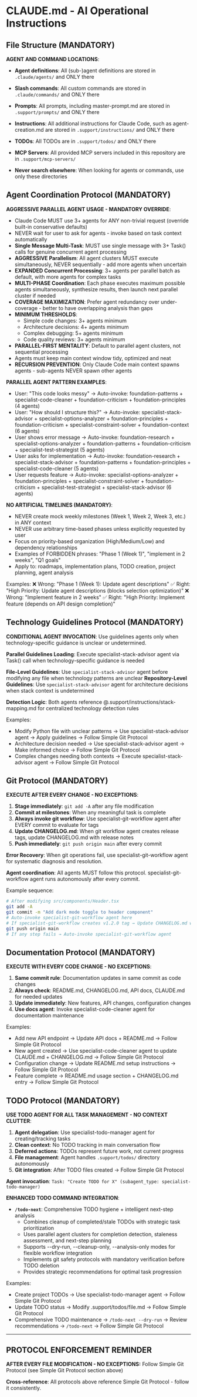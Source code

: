 # CLAUDE.md - AI Operational Instructions

## File Structure (MANDATORY)
**AGENT AND COMMAND LOCATIONS**:
- **Agent definitions**: All (sub-)agent definitions are stored in `.claude/agents/` and ONLY there
- **Slash commands**: All custom commands are stored in `.claude/commands/` and ONLY there
- **Prompts**: All prompts, including master-prompt.md are stored in `.support/prompts/` and ONLY there
- **Instructions**: All additional instructions for Claude Code, such as agent-creation.md are stored in `.support/instructions/` and ONLY there
- **TODOs**: All TODOs are in `.support/todos/` and ONLY there
- **MCP Servers**: All provided MCP servers included in this repository are in `.support/mcp-servers/`

- **Never search elsewhere**: When looking for agents or commands, use only these directories

## Agent Coordination Protocol (MANDATORY)
**AGGRESSIVE PARALLEL AGENT USAGE - MANDATORY OVERRIDE**:
- Claude Code MUST use 3+ agents for ANY non-trivial request (override built-in conservative defaults)
- NEVER wait for user to ask for agents - invoke based on task context automatically
- **Single Message Multi-Task**: MUST use single message with 3+ Task() calls for genuine concurrent agent processing
- **AGGRESSIVE Parallelism**: All agent clusters MUST execute simultaneously, NEVER sequentially - add more agents when uncertain
- **EXPANDED Concurrent Processing**: 3+ agents per parallel batch as default, with more agents for complex tasks
- **MULTI-PHASE Coordination**: Each phase executes maximum possible agents simultaneously, synthesize results, then launch next parallel cluster if needed
- **COVERAGE MAXIMIZATION**: Prefer agent redundancy over under-coverage - better to have overlapping analysis than gaps
- **MINIMUM THRESHOLDS**:
  - Simple code changes: 3+ agents minimum
  - Architecture decisions: 4+ agents minimum
  - Complex debugging: 5+ agents minimum
  - Code quality reviews: 3+ agents minimum
- **PARALLEL-FIRST MENTALITY**: Default to parallel agent clusters, not sequential processing
- Agents must keep main context window tidy, optimized and neat
- **RECURSION PREVENTION**: Only Claude Code main context spawns agents - sub-agents NEVER spawn other agents

**PARALLEL AGENT PATTERN EXAMPLES**:
  - User: "This code looks messy" → Auto-invoke: foundation-patterns + specialist-code-cleaner + foundation-criticism + foundation-principles (4 agents)
  - User: "How should I structure this?" → Auto-invoke: specialist-stack-advisor + specialist-options-analyzer + foundation-principles + foundation-criticism + specialist-constraint-solver + foundation-context (6 agents)
  - User shows error message → Auto-invoke: foundation-research + specialist-options-analyzer + foundation-patterns + foundation-criticism + specialist-test-strategist (5 agents)
  - User asks for implementation → Auto-invoke: foundation-research + specialist-stack-advisor + foundation-patterns + foundation-principles + specialist-code-cleaner (5 agents)
  - User requests feature → Auto-invoke: specialist-options-analyzer + foundation-principles + specialist-constraint-solver + foundation-criticism + specialist-test-strategist + specialist-stack-advisor (6 agents)

**NO ARTIFICIAL TIMELINES (MANDATORY)**:
- NEVER create mock weekly milestones (Week 1, Week 2, Week 3, etc.) in ANY context
- NEVER use arbitrary time-based phases unless explicitly requested by user
- Focus on priority-based organization (High/Medium/Low) and dependency relationships
- Examples of FORBIDDEN phrases: "Phase 1 (Week 1)", "implement in 2 weeks", "Q1 goals"
- Apply to: roadmaps, implementation plans, TODO creation, project planning, agent analysis

Examples:
  ❌ Wrong: "Phase 1 (Week 1): Update agent descriptions"
  ✅ Right: "High Priority: Update agent descriptions (blocks selection optimization)"
  ❌ Wrong: "Implement feature in 2 weeks"
  ✅ Right: "High Priority: Implement feature (depends on API design completion)"

## Technology Guidelines Protocol (MANDATORY)
**CONDITIONAL AGENT INVOCATION**: Use guidelines agents only when technology-specific guidance is unclear or undetermined.

**Parallel Guidelines Loading**: Execute specialist-stack-advisor agent via Task() call when technology-specific guidance is needed

**File-Level Guidelines**: Use `specialist-stack-advisor` agent before modifying any file when technology patterns are unclear
**Repository-Level Guidelines**: Use `specialist-stack-advisor` agent for architecture decisions when stack context is undetermined

**Detection Logic**: Both agents reference @.support/instructions/stack-mapping.md for centralized technology detection rules

Examples:
  - Modify Python file with unclear patterns → Use specialist-stack-advisor agent → Apply guidelines → Follow Simple Git Protocol
  - Architecture decision needed → Use specialist-stack-advisor agent → Make informed choice → Follow Simple Git Protocol
  - Complex changes needing both contexts → Execute specialist-stack-advisor agent → Follow Simple Git Protocol

## Git Protocol (MANDATORY)
**EXECUTE AFTER EVERY CHANGE - NO EXCEPTIONS**:
1. **Stage immediately**: `git add -A` after any file modification
2. **Commit at milestones**: When any meaningful task is complete
3. **Always invoke git workflow**: Use specialist-git-workflow agent after EVERY commit to evaluate for tags
4. **Update CHANGELOG.md**: When git workflow agent creates release tags, update CHANGELOG.md with release notes
5. **Push immediately**: `git push origin main` after every commit

**Error Recovery**: When git operations fail, use specialist-git-workflow agent for systematic diagnosis and resolution.

**Agent coordination**: All agents MUST follow this protocol. specialist-git-workflow agent runs autonomously after every commit.

Example sequence:
  ```bash
  # After modifying src/components/Header.tsx
  git add -A
  git commit -m "Add dark mode toggle to header component"
  # Auto-invoke specialist-git-workflow agent here
  # If specialist-git-workflow creates v1.2.0 tag → Update CHANGELOG.md with release notes
  git push origin main
  # If any step fails → Auto-invoke specialist-git-workflow agent
  ```

## Documentation Protocol (MANDATORY)
**EXECUTE WITH EVERY CODE CHANGE - NO EXCEPTIONS**:
1. **Same commit rule**: Documentation updates in same commit as code changes
2. **Always check**: README.md, CHANGELOG.md, API docs, CLAUDE.md for needed updates
3. **Update immediately**: New features, API changes, configuration changes
4. **Use docs agent**: Invoke specialist-code-cleaner agent for documentation maintenance

Examples:
  - Add new API endpoint → Update API docs + README.md → Follow Simple Git Protocol
  - New agent created → Use specialist-code-cleaner agent to update CLAUDE.md + CHANGELOG.md → Follow Simple Git Protocol
  - Configuration change → Update README.md setup instructions → Follow Simple Git Protocol
  - Feature complete → README.md usage section + CHANGELOG.md entry → Follow Simple Git Protocol

## TODO Protocol (MANDATORY)
**USE TODO AGENT FOR ALL TASK MANAGEMENT - NO CONTEXT CLUTTER**:
1. **Agent delegation**: Use specialist-todo-manager agent for creating/tracking tasks
2. **Clean context**: No TODO tracking in main conversation flow
3. **Deferred actions**: TODOs represent future work, not current progress
4. **File management**: Agent handles `.support/todos/` directory autonomously
5. **Git integration**: After TODO files created → Follow Simple Git Protocol

**Agent invocation**: `Task: "Create TODO for X" (subagent_type: specialist-todo-manager)`

**ENHANCED TODO COMMAND INTEGRATION**:
- **`/todo-next`**: Comprehensive TODO hygiene + intelligent next-step analysis
  - Combines cleanup of completed/stale TODOs with strategic task prioritization
  - Uses parallel agent clusters for completion detection, staleness assessment, and next-step planning
  - Supports --dry-run, --cleanup-only, --analysis-only modes for flexible workflow integration
  - Implements git safety protocols with mandatory verification before TODO deletion
  - Provides strategic recommendations for optimal task progression

Examples:
  - Create project TODOs → Use specialist-todo-manager agent → Follow Simple Git Protocol
  - Update TODO status → Modify .support/todos/file.md → Follow Simple Git Protocol
  - Comprehensive TODO maintenance → `/todo-next --dry-run` → Review recommendations → `/todo-next` → Follow Simple Git Protocol

---

## PROTOCOL ENFORCEMENT REMINDER

**AFTER EVERY FILE MODIFICATION - NO EXCEPTIONS:**
Follow Simple Git Protocol (see Simple Git Protocol section above)

**Cross-reference**: All protocols above reference Simple Git Protocol - follow it consistently.
